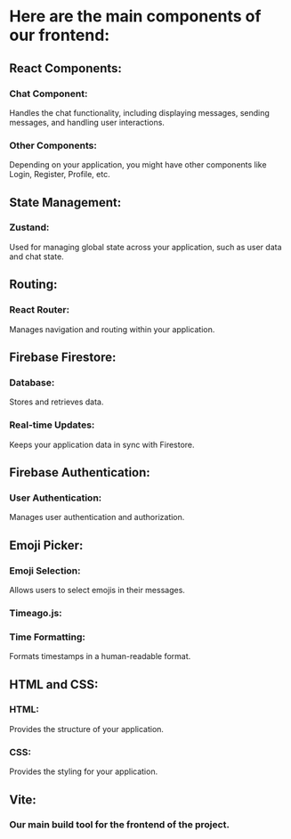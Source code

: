 # **Here are the main components of our frontend:**


## React Components:


### Chat Component: 

Handles the chat functionality, including displaying messages, sending messages, and handling user interactions.

### Other Components: 

Depending on your application, you might have other components like Login, Register, Profile, etc.


## State Management:


### Zustand:

Used for managing global state across your application, such as user data and chat state.


## Routing:


### React Router: 

Manages navigation and routing within your application.


## Firebase Firestore:


### Database: 

Stores and retrieves data.

### Real-time Updates: 

Keeps your application data in sync with Firestore.


## Firebase Authentication:


### User Authentication: 

Manages user authentication and authorization.


## Emoji Picker:


### Emoji Selection: 

Allows users to select emojis in their messages.


### Timeago.js:


### Time Formatting:

Formats timestamps in a human-readable format.


## HTML and CSS:


### HTML: 

Provides the structure of your application.

### CSS: 

Provides the styling for your application.

## Vite:

### Our main build tool for the frontend of the project.


